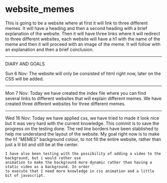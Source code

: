 # website_memes
This is going to be a website where at first it will link to three different
memes. It will have a heading and then a second heading with a brief explanation of the website.
Then it will have three links where it will redirect to three different websites, each website will have a 
h1 with the name of the meme and then it will proceed with an image of the meme. It will follow with an 
explanation and then a brief conclusion. 

_________________________________________________
DIARY AND GOALS


Sun 6 Nov:
	The website will only be consisted of html right now, later on the CSS will be added.

-------------------------------------------------

Mon 7 Nov:
	Today we have created the index file where you can find several links to different websites that will explain
	different memes. We have created three different websites for three different memes.

-------------------------------------------------

Wed 16 Nov:
	Today we have applied css, we have tried to made it look nice but it was very hard with the current knowledge.
	This commit is to save the progress on the testing done. The red line borders have been stablished to help me 
	understand the layout of the website. My goal right now is to make the h1 "MEMES" background colour, to not 
	fill the entire website, rather than just a lil bit and still be at the center. 
	
	I have also been testing with the possibility of adding a video to the background, but i would rather use 
	animation to make the background more dynamic rather than having a static video as a background. In order
	to execute that I need more knowledge in css animation and a little bit of javascript.
